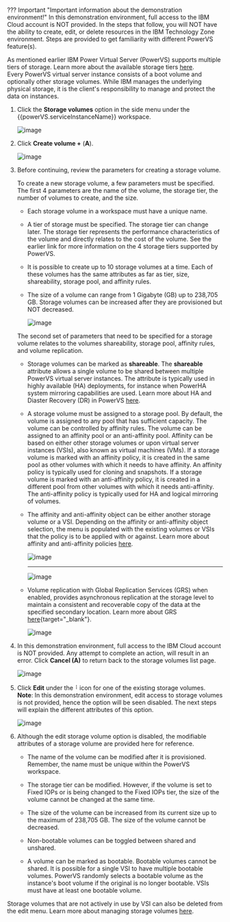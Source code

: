 ??? Important "Important information about the demonstration environment!"
    In this demonstration environment, full access to the IBM Cloud account is NOT provided. In the steps that follow, you will NOT have the ability to create, edit, or delete resources in the IBM Technology Zone environment. Steps are provided to get familiarity with different PowerVS feature(s).
    
As mentioned earlier IBM Power Virtual Server (PowerVS) supports multiple tiers of storage. Learn more about the available storage tiers <a href="https://cloud.ibm.com/docs/power-iaas?topic=power-iaas-about-power-iaas#storage-tiers-spec-private-cloud" target="_blank">here</a>.<br>Every PowerVS virtual server instance consists of a boot volume and optionally other storage volumes. While IBM manages the underlying physical storage, it is the client's responsibility to manage and protect the data on instances.

1. Click the **Storage volumes** option in the side menu under the {{powerVS.serviceInstanceName}} workspace.

    ![image](https://github.com/user-attachments/assets/b038e8ac-d1d4-465f-aaf2-f124672aa7c5)

2. Click **Create volume +** (**A**).
    
    ![image](https://github.com/user-attachments/assets/8eae38bb-2123-4178-ad54-2d2e5692a225)

3. Before continuing, review the parameters for creating a storage volume.

    To create a new storage volume, a few parameters must be specified. The first 4 parameters are the name of the volume, the storage tier, the number of volumes to create, and the size.

    * Each storage volume in a workspace must have a unique name.

    * A tier of storage must be specified. The storage tier can change later. The storage tier represents the performance characteristics of the volume and directly relates to the cost of the volume. See the earlier link for more information on the 4 storage tiers supported by PowerVS.

    * It is possible to create up to 10 storage volumes at a time. Each of these volumes has the same attributes as far as tier, size, shareability, storage pool, and affinity rules.

    * The size of a volume can range from 1 Gigabyte (GB) up to 238,705 GB. Storage volumes can be increased after they are provisioned but NOT decreased.

        ![image](https://github.com/user-attachments/assets/86297630-640d-417e-8dcd-657db5378406)

    The second set of parameters that need to be specified for a storage volume relates to the volumes shareability, storage pool, affinity rules, and volume replication.

    * Storage volumes can be marked as **shareable**. The **shareable** attribute allows a single volume to be shared between multiple PowerVS virtual server instances. The attribute is typically used in highly available (HA) deployments, for instance when PowerHA system mirroring capabilities are used. Learn more about HA and Diaster Recovery (DR) in PowerVS <a href="https://cloud.ibm.com/docs/power-iaas?topic=power-iaas-ha-dr" target="_blank">here</a>.

    * A storage volume must be assigned to a storage pool. By default, the volume is assigned to any pool that has sufficient capacity. The volume can be controlled by affinity rules. The volume can be assigned to an affinity pool or an anti-affinity pool. Affinity can be based on either other storage volumes or upon virtual server instances (VSIs), also known as virtual machines (VMs). If a storage volume is marked with an affinity policy, it is created in the same pool as other volumes with which it needs to have affinity. An affinity policy is typically used for cloning and snapshots. If a storage volume is marked with an anti-affinity policy, it is created in a different pool from other volumes with which it needs anti-affinity. The anti-affinity policy is typically used for HA and logical mirroring of volumes.

    * The affinity and anti-affinity object can be either another storage volume or a VSI. Depending on the affinity or anti-affinity object selection, the menu is populated with the existing volumes or VSIs that the policy is to be applied with or against. Learn more about affinity and anti-affinity policies <a href="https://cloud.ibm.com/docs/power-iaas?topic=power-iaas-powervs-faqs#affinity">here</a>.
      
        ![image](https://github.com/user-attachments/assets/3b207478-1414-4aa5-8537-2ceedb168824)
      
        <hr>
      
        ![image](https://github.com/user-attachments/assets/0d6e2cbb-ec9d-4229-af11-0457d28f7365)

    * Volume replication with Global Replication Services (GRS) when enabled, provides asynchronous replication at the storage level to maintain a consistent and recoverable copy of the data at the specified secondary location. Learn more about GRS [here](https://cloud.ibm.com/docs/power-iaas?topic=power-iaas-getting-started-GRS){target="_blank"}.

        ![image](https://github.com/user-attachments/assets/2c2b899c-e5e2-46e4-9ff6-5a08a1c05a35)

5. In this demonstration environment, full access to the IBM Cloud account is NOT provided. Any attempt to complete an action, will result in an error. Click **Cancel (A)** to return back to the storage volumes list page.

    ![image](https://github.com/user-attachments/assets/1b84b24d-b6ea-4c71-99e4-d1e8832d4dd9)    

6. Click **Edit** under the ![](_attachments/ellipses.png) icon for one of the existing storage volumes.<br>**Note**: In this demonstration environment, edit access to storage volumes is not provided, hence the option will be seen disabled. The next steps will explain the different attributes of this option.

    ![image](https://github.com/user-attachments/assets/82e7f1b5-6b80-418d-af03-76752fe10f1a)

7. Although the edit storage volume option is disabled, the modifiable attributes of a storage volume are provided here for reference.

    * The name of the volume can be modified after it is provisioned. Remember, the name must be unique within the PowerVS workspace.

    * The storage tier can be modified. However, if the volume is set to Fixed IOPs or is being changed to the Fixed IOPs tier, the size of the volume cannot be changed at the same time.

    * The size of the volume can be increased from its current size up to the maximum of 238,705 GB. The size of the volume cannot be decreased.

    * Non-bootable volumes can be toggled between shared and unshared.

    * A volume can be marked as bootable. Bootable volumes cannot be shared. It is possible for a single VSI to have multiple bootable volumes. PowerVS randomly selects a bootable volume as the instance's boot volume if the original is no longer bootable. VSIs must have at least one bootable volume.

Storage volumes that are not actively in use by VSI can also be deleted from the edit menu. Learn more about managing storage volumes <a href="https://cloud.ibm.com/docs/power-iaas?topic=power-iaas-modifying-instance#modifying-volume-network" target="_blank">here</a>.
